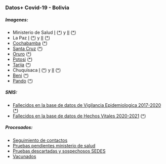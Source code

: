 ### Datos+ Covid-19 - Bolivia

##### Imagenes:
* Ministerio de Salud [I](https://github.com/pr0nstar/covid19-data/tree/master/raw/bolivia/twitter/images/minsaludbolivia) ([*](http://twitter.com/minsaludbolivia)) y [II](https://github.com/pr0nstar/covid19-data/tree/master/raw/bolivia/twitter/images/SaludDeportesBo) ([*](https://twitter.com/SaludDeportesBo))
* La Paz [I](https://github.com/pr0nstar/covid19-data/tree/master/raw/bolivia/twitter/images/SEDES_La_Paz) ([*](http://twitter.com/SEDES_La_Paz)) y [II](https://github.com/pr0nstar/covid19-data/tree/master/raw/bolivia/facebook/images/Sedeslp) ([*](https://facebook.com/Sedeslp))
* [Cochabamba](https://github.com/pr0nstar/covid19-data/tree/master/raw/bolivia/web/cochabamba) ([*](http://www.sedescochabamba.gob.bo/))
* [Santa Cruz](https://github.com/pr0nstar/covid19-data/tree/master/raw/bolivia/twitter/images/GobSantaCruz) ([*](https://twitter.com/GobSantaCruz))
* [Oruro](https://github.com/pr0nstar/covid19-data/tree/master/raw/bolivia/facebook/images/SEDESOR) ([*](https://www.facebook.com/SEDESOR))
* [Potosi](https://github.com/pr0nstar/covid19-data/tree/master/raw/bolivia/twitter/images/Sheila%20Arispe%20(from:elpotosinet)%20-filter:replies) ([*](https://twitter.com/search?q=Sheila%20Arispe%20(from%3Aelpotosinet)%20-filter%3Areplies&src=typed_query&f=live))
* [Tarija](https://github.com/pr0nstar/covid19-data/tree/master/raw/bolivia/facebook/images/Tarija.SEDES) ([*](https://www.facebook.com/Tarija.SEDES/))
* Chuquisaca [I](https://github.com/pr0nstar/covid19-data/tree/master/raw/bolivia/twitter/images/GobernacionCh) ([*](https://twitter.com/GobernacionCh)) y [II](https://github.com/pr0nstar/covid19-data/tree/master/raw/bolivia/facebook/images/SEDESChuquisaca2025) ([*](https://www.facebook.com/SEDESChuquisaca2025))
* [Beni](https://github.com/pr0nstar/covid19-data/tree/master/raw/bolivia/facebook/images/SEDES-BENI-2020-517750071766113) ([*](https://www.facebook.com/SEDES-BENI-2020-517750071766113))
* [Pando](https://github.com/pr0nstar/covid19-data/tree/master/raw/bolivia/facebook/images/SaludDePando) ([*](https://www.facebook.com/SaludDePando))

##### SNIS:
* [Fallecidos en la base de datos de Vigilancia Epidemiologica 2017-2020](https://github.com/pr0nstar/covid19-data/tree/master/raw/bolivia/snis/estadisticas.reportes_dinamicos) ([*](https://estadisticas.minsalud.gob.bo/Reportes_Dinamicos/Menu_rep_dinamicos.aspx))
* [Fallecidos en la base de datos de Hechos Vitales 2020-2021](https://github.com/pr0nstar/covid19-data/tree/master/raw/bolivia/snis/siahv) ([*](http://reportes-siahv.minsalud.gob.bo/Reporte_Dinamico_Covid.aspx))

##### Procesados:
* [Seguimiento de contactos](https://github.com/pr0nstar/covid19-data/blob/master/processed/bolivia/contact.tracing.csv)
* [Pruebas pendientes ministerio de salud](https://github.com/pr0nstar/covid19-data/blob/master/processed/bolivia/testing.pending.csv)
* [Pruebas descartadas y sospechosos SEDES](https://github.com/pr0nstar/covid19-data/blob/master/processed/bolivia/testing.csv)
* [Vacunados](https://github.com/pr0nstar/covid19-data/blob/master/processed/bolivia/vaccinations.csv) 
